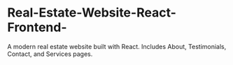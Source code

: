 # Real-Estate-Website-React-Frontend-
A modern real estate website built with React. Includes About, Testimonials, Contact, and Services pages. 
